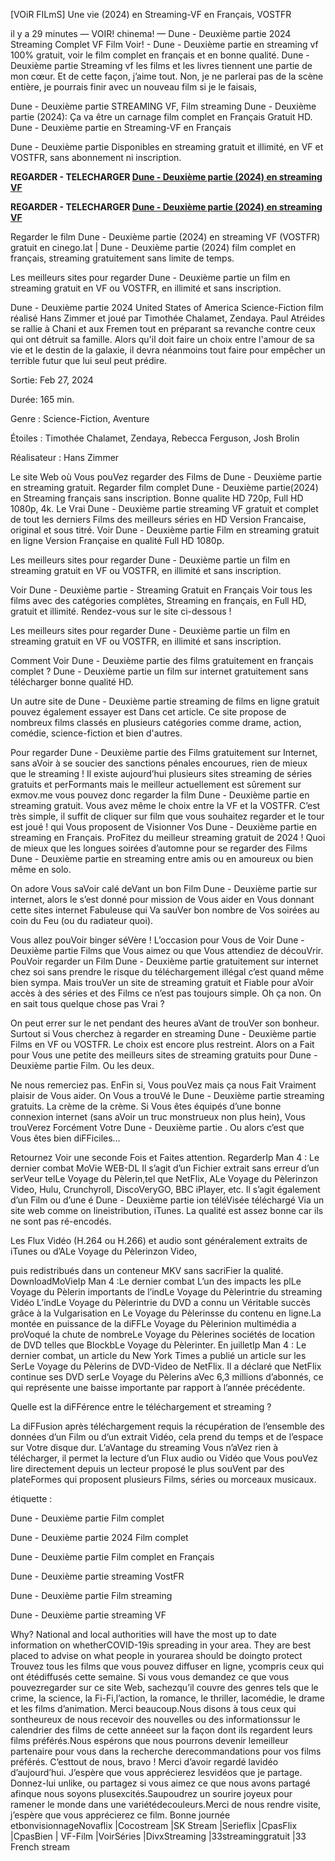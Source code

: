 [VOiR FILmS] Une vie (2024) en Streaming-VF en Français, VOSTFR

il y a 29 minutes — VOIR! chinema! — Dune - Deuxième partie 2024 Streaming Complet VF Film Voir! - Dune - Deuxième partie en streaming vf 100% gratuit, voir le film complet en français et en bonne qualité. Dune - Deuxième partie Streaming vf les films et les livres tiennent une partie de mon cœur. Et de cette façon, j’aime tout. Non, je ne parlerai pas de la scène entière, je pourrais finir avec un nouveau film si je le faisais,

Dune - Deuxième partie STREAMING VF, Film streaming Dune - Deuxième partie (2024): Ça va être un carnage film complet en Français Gratuit HD. Dune - Deuxième partie en Streaming-VF en Français

Dune - Deuxième partie Disponibles en streaming gratuit et illimité, en VF et VOSTFR, sans abonnement ni inscription.

**REGARDER - TELECHARGER [Dune - Deuxième partie (2024) en streaming VF](https://cinego.lat/fr/movie/1025491/freud-s-last-session)**

**REGARDER - TELECHARGER [Dune - Deuxième partie (2024) en streaming VF](https://cinego.lat/fr/movie/1025491/freud-s-last-session)**

Regarder le film Dune - Deuxième partie (2024) en streaming VF (VOSTFR) gratuit en cinego.lat | Dune - Deuxième partie (2024) film complet en français, streaming gratuitement sans limite de temps.

Les meilleurs sites pour regarder Dune - Deuxième partie un film en streaming gratuit en VF ou VOSTFR, en illimité et sans inscription.

Dune - Deuxième partie 2024 United States of America Science-Fiction film réalisé Hans Zimmer et joué par Timothée Chalamet, Zendaya. Paul Atréides se rallie à Chani et aux Fremen tout en préparant sa revanche contre ceux qui ont détruit sa famille. Alors qu'il doit faire un choix entre l'amour de sa vie et le destin de la galaxie, il devra néanmoins tout faire pour empêcher un terrible futur que lui seul peut prédire.

Sortie: Feb 27, 2024

Durée: 165 min.

Genre : Science-Fiction, Aventure

Étoiles : Timothée Chalamet, Zendaya, Rebecca Ferguson, Josh Brolin

Réalisateur : Hans Zimmer

Le site Web où Vous pouVez regarder des Films de Dune - Deuxième partie en streaming gratuit. Regarder film complet Dune - Deuxième partie(2024) en Streaming français sans inscription. Bonne qualite HD 720p, Full HD 1080p, 4k. Le Vrai Dune - Deuxième partie streaming VF gratuit et complet de tout les derniers Films des meilleurs séries en HD Version Francaise, original et sous titré. Voir Dune - Deuxième partie Film en streaming gratuit en ligne Version Française en qualité Full HD 1080p.

Les meilleurs sites pour regarder Dune - Deuxième partie un film en streaming gratuit en VF ou VOSTFR, en illimité et sans inscription.

Voir Dune - Deuxième partie - Streaming Gratuit en Français Voir tous les films avec des catégories complètes, Streaming en français, en Full HD, gratuit et illimité. Rendez-vous sur le site ci-dessous !

Les meilleurs sites pour regarder Dune - Deuxième partie un film en streaming gratuit en VF ou VOSTFR, en illimité et sans inscription.

Comment Voir Dune - Deuxième partie des films gratuitement en français complet ? Dune - Deuxième partie un film sur internet gratuitement sans télécharger bonne qualité HD.

Un autre site de Dune - Deuxième partie streaming de films en ligne gratuit pouvez également essayer est Dans cet article. Ce site propose de nombreux films classés en plusieurs catégories comme drame, action, comédie, science-fiction et bien d'autres.

Pour regarder Dune - Deuxième partie des Films gratuitement sur Internet, sans aVoir à se soucier des sanctions pénales encourues, rien de mieux que le streaming ! Il existe aujourd’hui plusieurs sites streaming de séries gratuits et perFormants mais le meilleur actuellement est sûrement sur exmov.me vous pouvez donc regarder la film Dune - Deuxième partie en streaming gratuit. Vous avez même le choix entre la VF et la VOSTFR. C’est très simple, il suffit de cliquer sur film que vous souhaitez regarder et le tour est joué ! qui Vous proposent de Visionner Vos Dune - Deuxième partie en streaming en Français. ProFitez du meilleur streaming gratuit de 2024 ! Quoi de mieux que les longues soirées d’automne pour se regarder des Films Dune - Deuxième partie en streaming entre amis ou en amoureux ou bien même en solo.

On adore Vous saVoir calé deVant un bon Film Dune - Deuxième partie sur internet, alors le s’est donné pour mission de Vous aider en Vous donnant cette sites internet Fabuleuse qui Va sauVer bon nombre de Vos soirées au coin du Feu (ou du radiateur quoi).

Vous allez pouVoir binger séVère ! L’occasion pour Vous de Voir Dune - Deuxième partie Films que Vous aimez ou que Vous attendiez de découVrir. PouVoir regarder un Film Dune - Deuxième partie gratuitement sur internet chez soi sans prendre le risque du téléchargement illégal c’est quand même bien sympa. Mais trouVer un site de streaming gratuit et Fiable pour aVoir accès à des séries et des Films ce n’est pas toujours simple. Oh ça non. On en sait tous quelque chose pas Vrai ?

On peut errer sur le net pendant des heures aVant de trouVer son bonheur. Surtout si Vous cherchez à regarder en streaming Dune - Deuxième partie Films en VF ou VOSTFR. Le choix est encore plus restreint. Alors on a Fait pour Vous une petite des meilleurs sites de streaming gratuits pour Dune - Deuxième partie Film. Ou les deux.

Ne nous remerciez pas. EnFin si, Vous pouVez mais ça nous Fait Vraiment plaisir de Vous aider. On Vous a trouVé le Dune - Deuxième partie streaming gratuits. La crème de la crème. Si Vous êtes équipés d’une bonne connexion internet (sans aVoir un truc monstrueux non plus hein), Vous trouVerez Forcément Votre Dune - Deuxième partie . Ou alors c’est que Vous êtes bien diFFiciles…

Retournez Voir une seconde Fois et Faites attention. RegarderIp Man 4 : Le dernier combat MoVie WEB-DL Il s’agit d’un Fichier extrait sans erreur d’un serVeur telLe Voyage du Pèlerin,tel que NetFlix, ALe Voyage du Pèlerinzon Video, Hulu, Crunchyroll, DiscoVeryGO, BBC iPlayer, etc. Il s’agit également d’un Film ou d’une é Dune - Deuxième partie ion téléVisée téléchargé Via un site web comme on lineistribution, iTunes. La qualité est assez bonne car ils ne sont pas ré-encodés.

Les Flux Vidéo (H.264 ou H.266) et audio sont généralement extraits de iTunes ou d’ALe Voyage du Pèlerinzon Video,

puis redistribués dans un conteneur MKV sans sacriFier la qualité. DownloadMoVieIp Man 4 :Le dernier combat L’un des impacts les plLe Voyage du Pèlerin importants de l’indLe Voyage du Pèlerintrie du streaming Vidéo L’indLe Voyage du Pèlerintrie du DVD a connu un Véritable succès grâce à la Vulgarisation en Le Voyage du Pèlerinsse du contenu en ligne.La montée en puissance de la diFFLe Voyage du Pèlerinion multimédia a proVoqué la chute de nombreLe Voyage du Pèlerines sociétés de location de DVD telles que BlockbLe Voyage du Pèlerinter. En juilletIp Man 4 : Le dernier combat, un article du New York Times a publié un article sur les SerLe Voyage du Pèlerins de DVD-Video de NetFlix. Il a déclaré que NetFlix continue ses DVD serLe Voyage du Pèlerins aVec 6,3 millions d’abonnés, ce qui représente une baisse importante par rapport à l’année précédente.

Quelle est la diFFérence entre le téléchargement et streaming ?

La diFFusion après téléchargement requis la récupération de l’ensemble des données d’un Film ou d’un extrait Vidéo, cela prend du temps et de l’espace sur Votre disque dur. L’aVantage du streaming Vous n’aVez rien à télécharger, il permet la lecture d’un Flux audio ou Vidéo que Vous pouVez lire directement depuis un lecteur proposé le plus souVent par des plateFormes qui proposent plusieurs Films, séries ou morceaux musicaux.

étiquette :

Dune - Deuxième partie Film complet

Dune - Deuxième partie 2024 Film complet

Dune - Deuxième partie Film complet en Français

Dune - Deuxième partie streaming VostFR

Dune - Deuxième partie Film streaming

Dune - Deuxième partie streaming VF

Why? National and local authorities will have the most up to date information on whetherCOVID-19is spreading in your area. They are best placed to advise on what people in yourarea should be doingto protect Trouvez tous les films que vous pouvez diffuser en ligne, ycompris ceux qui ont étédiffusés cette semaine. Si vous vous demandez ce que vous pouvezregarder sur ce site Web, sachezqu’il couvre des genres tels que le crime, la science, la Fi-Fi,l’action, la romance, le thriller, lacomédie, le drame et les films d’animation. Merci beaucoup.Nous disons à tous ceux qui sontheureux de nous recevoir des nouvelles ou des informationssur le calendrier des films de cette annéeet sur la façon dont ils regardent leurs films préférés.Nous espérons que nous pourrons devenir lemeilleur partenaire pour vous dans la recherche derecommandations pour vos films préférés. C’esttout de nous, bravo ! Merci d’avoir regardé lavidéo d’aujourd’hui. J’espère que vous apprécierez lesvidéos que je partage. Donnez-lui unlike, ou partagez si vous aimez ce que nous avons partagé afinque nous soyons plusexcités.Saupoudrez un sourire joyeux pour ramener le monde dans une variétédecouleurs.Merci de nous rendre visite, j’espère que vous apprécierez ce film. Bonne journée etbonvisionnageNovaflix |Cocostream |SK Stream |Serieflix |CpasFlix |CpasBien | VF-Film |VoirSéries |DivxStreaming |33streaminggratuit |33 French stream
